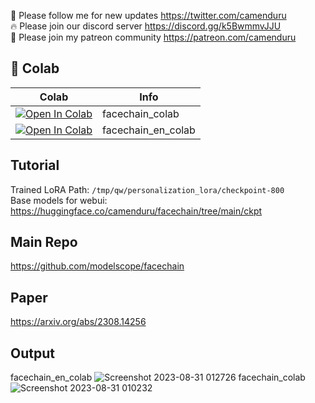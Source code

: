 🐣 Please follow me for new updates https://twitter.com/camenduru <br />
🔥 Please join our discord server https://discord.gg/k5BwmmvJJU <br />
🥳 Please join my patreon community https://patreon.com/camenduru <br />

## 🦒 Colab

| Colab | Info
| --- | --- |
[![Open In Colab](https://colab.research.google.com/assets/colab-badge.svg)](https://colab.research.google.com/github/camenduru/facechain-colab/blob/main/facechain_colab.ipynb) | facechain_colab
[![Open In Colab](https://colab.research.google.com/assets/colab-badge.svg)](https://colab.research.google.com/github/camenduru/facechain-colab/blob/main/facechain_en_colab.ipynb) | facechain_en_colab

## Tutorial 

Trained LoRA Path: `/tmp/qw/personalization_lora/checkpoint-800` <br />
Base models for webui: https://huggingface.co/camenduru/facechain/tree/main/ckpt <br />

## Main Repo
https://github.com/modelscope/facechain

## Paper
https://arxiv.org/abs/2308.14256

## Output
facechain_en_colab
![Screenshot 2023-08-31 012726](https://github.com/camenduru/facechain-colab/assets/54370274/4e4c772d-f86d-411e-8ee6-17d37866c592)
facechain_colab
![Screenshot 2023-08-31 010232](https://github.com/camenduru/facechain-colab/assets/54370274/4ab5e631-7cc9-44fd-9f54-b27ed4a20782)
